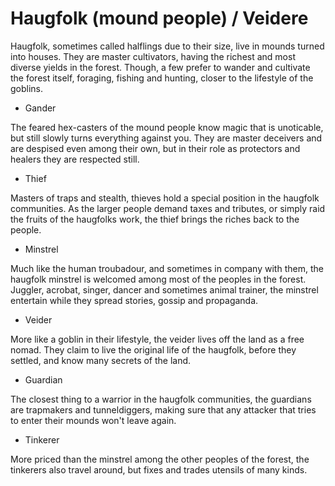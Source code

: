 # Haugfolk (mound people) / Veidere
Haugfolk, sometimes called halflings due to their size, live in mounds turned into houses. They are master cultivators, having the richest and most diverse yields in the forest. Though, a few prefer to wander and cultivate the forest itself, foraging, fishing and hunting, closer to the lifestyle of the goblins. 

- Gander

The feared hex-casters of the mound people know magic that is unoticable, but still slowly turns everything against you. They are master deceivers and are despised even among their own, but in their role as protectors and healers they are respected still.

- Thief

Masters of traps and stealth, thieves hold a special position in the haugfolk communities. As the larger people demand taxes and tributes, or simply raid the fruits of the haugfolks work, the thief brings the riches back to the people.

- Minstrel

Much like the human troubadour, and sometimes in company with them, the haugfolk minstrel is welcomed among most of the peoples in the forest. Juggler, acrobat, singer, dancer and sometimes animal trainer, the minstrel entertain while they spread stories, gossip and propaganda. 

- Veider

More like a goblin in their lifestyle, the veider lives off the land as a free nomad. They claim to live the original life of the haugfolk, before they settled, and know many secrets of the land. 

- Guardian

The closest thing to a warrior in the haugfolk communities, the guardians are trapmakers and tunneldiggers, making sure that any attacker that tries to enter their mounds won't leave again.

- Tinkerer

More priced than the minstrel among the other peoples of the forest, the tinkerers also travel around, but fixes and trades utensils of many kinds.

